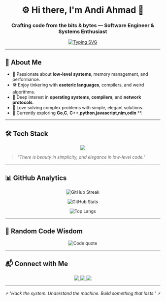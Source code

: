 <!-- Header -->
<h1 align="center">⚙️ Hi there, I'm Andi Ahmad 👋</h1>
<h3 align="center">Crafting code from the bits & bytes — Software Engineer & Systems Enthusiast</h3>

<!-- Animated Typing -->
<p align="center">
  <a href="https://github.com/andiahmads">
    <img src="https://readme-typing-svg.herokuapp.com?font=Fira+Code&pause=1000&color=36BCF7&width=435&lines=Low-Level+Programming+Enthusiast;Systems+Thinker;Loves+Esoteric+Languages;Passionate+about+Performance" alt="Typing SVG" />
  </a>
</p>

---

## 🧩 About Me
- 🔹 Passionate about **low-level systems**, memory management, and performance.
- 🛠️ Enjoy tinkering with **esoteric languages**, compilers, and weird algorithms.
- 🐧 Deep interest in **operating systems**, **compilers**, and **network protocols**.
- 🚀 Love solving complex problems with simple, elegant solutions.
- 🌱 Currently exploring **Go**,**C**, **C++**,**python**,**javascript**,**nim**,**odin** **.

---

## 🛠️ Tech Stack
<p align="center">
  <img src="https://skillicons.dev/icons?i=c,cpp,go,rust,linux,git,docker,postgres,redis,aws" />
</p>

> *"There is beauty in simplicity, and elegance in low-level code."*

---

## 📊 GitHub Analytics
<div align="center">
  
![GitHub Streak](https://github-readme-streak-stats.herokuapp.com?user=andiahmads&theme=radical&hide_border=true&date_format=%5BY%20%5DM%20j)

![GitHub Stats](https://github-readme-stats.vercel.app/api?username=andiahmads&show_icons=true&theme=radical&hide_border=true&count_private=true)

![Top Langs](https://github-readme-stats.vercel.app/api/top-langs/?username=andiahmads&layout=compact&theme=radical&hide_border=true&count_private=true)

</div>

---

## 🧪 Random Code Wisdom
<p align="center">
  <img src="https://quotes-github-readme.vercel.app/api?type=horizontal&theme=dark&quote=Talk+is+cheap.+Show+me+the+code.&author=Linus+Torvalds" alt="Code quote" />
</p>

---

## 📬 Connect with Me
<p align="center">
  <a href="mailto:andi.fivesco@gmail.com?subject=[Business]%20Hi!">
    <img src="https://img.shields.io/badge/Email-Business%20Inquiry-red?style=for-the-badge&logo=gmail" />
  </a>
  <a href="https://github.com/andiahmads">
    <img src="https://img.shields.io/badge/GitHub-Portfolio-black?style=for-the-badge&logo=github" />
  </a>
  <a href="https://www.linkedin.com/in/andiahmads/">
    <img src="https://img.shields.io/badge/LinkedIn-Network-blue?style=for-the-badge&logo=linkedin" />
  </a>
</p>

---

<p align="center">
  <i>⚡ "Hack the system. Understand the machine. Build something that lasts." ⚡</i>
</p>
